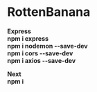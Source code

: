 # RottenBanana

<b>Express<b/> <br/>
npm i express <br/>
npm i nodemon --save-dev <br/>
npm i cors --save-dev <br/>
npm i axios --save-dev <br/>

<b>Next<b/> <br/>
npm i <br/>
